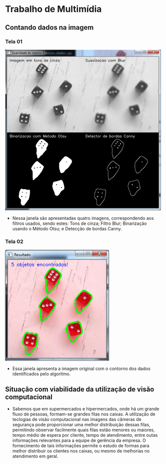 # Trabalho de Multimídia

## Contando dados na imagem

### Tela 01

![tela01](tela-01.png)

- Nessa janela são apresentadas quatro imagens, correspondendo aos filtros usados, sendo estes: Tons de cinza; Filtro Blur; Binarização usando o Método Otsu; e Detecção de bordas Canny.

### Tela 02

![tela02](tela-02.png)

- Essa janela apresenta a imagem original com o contorno dos dados identificados pelo algorítmo.


## Situação com viabilidade da utilização de visão computacional

- Sabemos que em supermercados e hipermercados, onde há um grande fluxo de pessoas, formam-se grandes filas nos caixas. A utilização de teclogias de visão computacional nas imagens das câmeras de segurança pode proporcionar uma melhor distribuição dessas filas, permitindo observar facilmente quais filas estão menores ou maiores, tempo médio de espera por cliente, tempo de atendimento, entre outas informações relevantes para a equipe de gerência da empresa. O fornecimento de tais informações permite o estudo de formas para melhor distribuir os clientes nos caixas, ou mesmo de melhorias no atendimento em geral.
